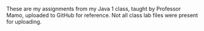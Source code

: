 These are my assignments from my Java 1 class, taught by Professor Mamo, uploaded to GitHub for reference. Not all class lab files were present for uploading.
